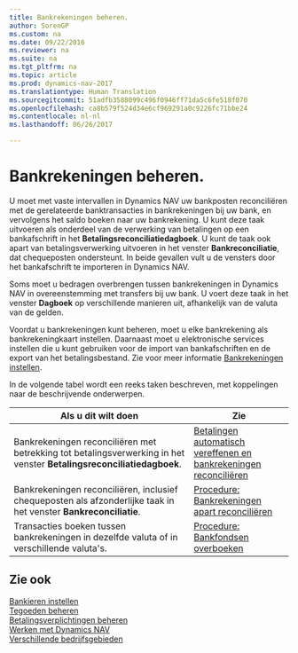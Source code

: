 ```yaml
---
title: Bankrekeningen beheren.
author: SorenGP
ms.custom: na
ms.date: 09/22/2016
ms.reviewer: na
ms.suite: na
ms.tgt_pltfrm: na
ms.topic: article
ms.prod: dynamics-nav-2017
ms.translationtype: Human Translation
ms.sourcegitcommit: 51adfb3588099c496f0946ff71da5c6fe518f070
ms.openlocfilehash: ca8b579f524d34e6cf969291a0c9226fc71bbe24
ms.contentlocale: nl-nl
ms.lasthandoff: 06/26/2017

---
```


# <a name="manage-bank-accounts"></a>Bankrekeningen beheren.
U moet met vaste intervallen in Dynamics NAV uw bankposten reconciliëren met de gerelateerde banktransacties in bankrekeningen bij uw bank, en vervolgens het saldo boeken naar uw bankrekening. U kunt deze taak uitvoeren als onderdeel van de verwerking van betalingen op een bankafschrift in het **Betalingsreconciliatiedagboek**. U kunt de taak ook apart van betalingsverwerking uitvoeren in het venster **Bankreconciliatie**, dat chequeposten ondersteunt. In beide gevallen vult u de vensters door het bankafschrift te importeren in Dynamics NAV.

Soms moet u bedragen overbrengen tussen bankrekeningen in Dynamics NAV in overeenstemming met transfers bij uw bank. U voert deze taak in het venster **Dagboek** op verschillende manieren uit, afhankelijk van de valuta van de gelden.

Voordat u bankrekeningen kunt beheren, moet u elke bankrekening als bankrekeningkaart instellen. Daarnaast moet u elektronische services instellen die u kunt gebruiken voor de import van bankafschriften en de export van het betalingsbestand. Zie voor meer informatie [Bankrekeningen instellen](bank-setup-banking.md).

In de volgende tabel wordt een reeks taken beschreven, met koppelingen naar de beschrijvende onderwerpen.

|Als u dit wilt doen |Zie |
|---|----|
|Bankrekeningen reconciliëren met betrekking tot betalingsverwerking in het venster **Betalingsreconciliatiedagboek**.|[Betalingen automatisch vereffenen en bankrekeningen reconciliëren](receivables-apply-payments-auto-reconcile-bank-accounts.md)|
|Bankrekeningen reconciliëren, inclusief chequeposten als afzonderlijke taak in het venster **Bankreconciliatie**.|[Procedure: Bankrekeningen apart reconciliëren](bank-how-reconcile-bank-accounts-separately.md)|
|Transacties boeken tussen bankrekeningen in dezelfde valuta of in verschillende valuta's.|[Procedure: Bankfondsen overboeken](bank-how-transfer-bank-funds.md)
## <a name="see-also"></a>Zie ook  
[Bankieren instellen](bank-setup-banking.md)  
[Tegoeden beheren](receivables-manage-receivables.md)  
[Betalingsverplichtingen beheren](payables-manage-payables.md)    
[Werken met Dynamics NAV](ui-work-product.md)  
[Verschillende bedrijfsgebieden](ui-across-business-areas.md)

